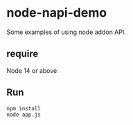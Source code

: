# node-napi-demo
Some examples of using node addon API.
## require
Node 14 or above
## Run
```sh
npm install
node app.js
```
